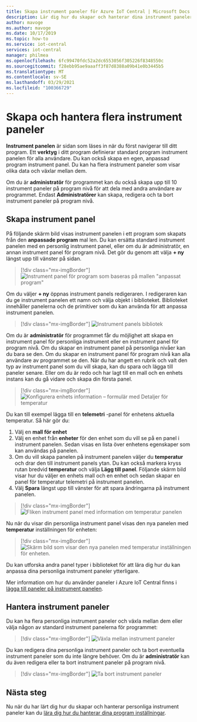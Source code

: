 ```yaml
---
title: Skapa instrument paneler för Azure IoT Central | Microsoft Docs
description: Lär dig hur du skapar och hanterar dina instrument paneler.
author: mavoge
ms.author: mavoge
ms.date: 10/17/2019
ms.topic: how-to
ms.service: iot-central
services: iot-central
manager: philmea
ms.openlocfilehash: 6fc99470fdc52a2dc6553056f305226f8348550c
ms.sourcegitcommit: f28ebb95ae9aaaff3f87d8388a09b41e0b3445b5
ms.translationtype: MT
ms.contentlocale: sv-SE
ms.lasthandoff: 03/29/2021
ms.locfileid: "100366729"
---
```

# <a name="create-and-manage-multiple-dashboards"></a>Skapa och hantera flera instrument paneler

**Instrument panelen** är sidan som läses in när du först navigerar till ditt program. Ett **verktyg** i ditt program definierar standard program instrument panelen för alla användare. Du kan också skapa en egen, anpassad program instrument panel. Du kan ha flera instrument paneler som visar olika data och växlar mellan dem.

Om du är **administratör** för programmet kan du också skapa upp till 10 instrument paneler på program nivå för att dela med andra användare av programmet. Endast **Administratörer** kan skapa, redigera och ta bort instrument paneler på program nivå.  

## <a name="create-dashboard"></a>Skapa instrument panel

På följande skärm bild visas instrument panelen i ett program som skapats från den **anpassade program** mal len. Du kan ersätta standard instrument panelen med en personlig instrument panel, eller om du är administratör, en annan instrument panel för program nivå. Det gör du genom att välja **+ ny** längst upp till vänster på sidan.

> [!div class="mx-imgBorder"]
> ![Instrument panel för program som baseras på mallen "anpassat program"](media/howto-create-personal-dashboards/dashboard-custom-app.png)

Om du väljer **+ ny** öppnas instrument panels redigeraren. I redigeraren kan du ge instrument panelen ett namn och välja objekt i biblioteket. Biblioteket innehåller panelerna och de primitiver som du kan använda för att anpassa instrument panelen.

> [!div class="mx-imgBorder"]
> ![Instrument panels bibliotek](media/howto-create-personal-dashboards/dashboard-library.png)

Om du är **administratör** för programmet får du möjlighet att skapa en instrument panel för personliga instrument eller en instrument panel för program nivå. Om du skapar en instrument panel på personliga nivåer kan du bara se den. Om du skapar en instrument panel för program nivå kan alla användare av programmet se den. När du har angett en rubrik och valt den typ av instrument panel som du vill skapa, kan du spara och lägga till paneler senare. Eller om du är redo och har lagt till en mall och en enhets instans kan du gå vidare och skapa din första panel.  

> [!div class="mx-imgBorder"]
> ![Konfigurera enhets information – formulär med Detaljer för temperatur](media/howto-create-personal-dashboards/device-details.png)

Du kan till exempel lägga till en **telemetri** -panel för enhetens aktuella temperatur. Så här gör du:

1. Välj en **mall för enhet**
1. Välj en enhet från **enheter** för den enhet som du vill se på en panel i instrument panelen. Sedan visas en lista över enhetens egenskaper som kan användas på panelen.
1. Om du vill skapa panelen på instrument panelen väljer du **temperatur** och drar den till instrument panels ytan. Du kan också markera kryss rutan bredvid **temperatur** och välja **Lägg till panel**. Följande skärm bild visar hur du väljer en enhets mall och en enhet och sedan skapar en panel för temperatur telemetri på instrument panelen.
1. Välj **Spara** längst upp till vänster för att spara ändringarna på instrument panelen.

> [!div class="mx-imgBorder"]
> ![Fliken instrument panel med information om temperatur panelen](media/howto-create-personal-dashboards/temperature-tile-edit.png)

Nu när du visar din personliga instrument panel visas den nya panelen med **temperatur** inställningen för enheten:

> [!div class="mx-imgBorder"]
> ![Skärm bild som visar den nya panelen med temperatur inställningen för enheten.](media/howto-create-personal-dashboards/temperature-tile-complete.png)

Du kan utforska andra panel typer i biblioteket för att lära dig hur du kan anpassa dina personliga instrument paneler ytterligare.

Mer information om hur du använder paneler i Azure IoT Central finns i [lägga till paneler på instrument panelen](howto-add-tiles-to-your-dashboard.md).

## <a name="manage-dashboards"></a>Hantera instrument paneler

Du kan ha flera personliga instrument paneler och växla mellan dem eller välja någon av standard instrument panelerna för programmet:

> [!div class="mx-imgBorder"]
> ![Växla mellan instrument paneler](media/howto-create-personal-dashboards/switch-dashboards.png)

Du kan redigera dina personliga instrument paneler och ta bort eventuella instrument paneler som du inte längre behöver. Om du är **administratör** kan du även redigera eller ta bort instrument paneler på program nivå.

> [!div class="mx-imgBorder"]
> ![Ta bort instrument paneler](media/howto-create-personal-dashboards/delete-dashboards.png)

## <a name="next-steps"></a>Nästa steg

Nu när du har lärt dig hur du skapar och hanterar personliga instrument paneler kan du [lära dig hur du hanterar dina program inställningar](howto-manage-preferences.md).
